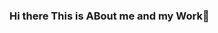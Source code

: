 ### Hi there This is ABout me and my Work👋

<!--
**shishirkj/shishirkj** is a ✨ _special_ ✨ repository because its `README.md` (this file) appears on your GitHub profile.

Here are some ideas to get you started:

- 🔭 I’m currently working on ...nothing
- 🌱 I’m currently learning ...c/c++ and DSA
- 👯 I’m looking to collaborate on ..C/C++
- 🤔 I’m looking for help with ...how to contribute on open source
- 💬 Ask me about ...anyyhing
- 📫 How to reach me: ...mail(skjskjskj333@gmail.com) or twitter @shishirtj.
- 😄 Pronouns: ...He/Him
- ⚡ Fun fact: ...Im indian and loves football
- 🤓 Geeksforgeeks .....   https://auth.geeksforgeeks.org/user/skjskjskj333/practice
- 😁 Leetcode ......   https://leetcode.com/shishir_kumar_jha/

### Skills

C, C++, DSA,


